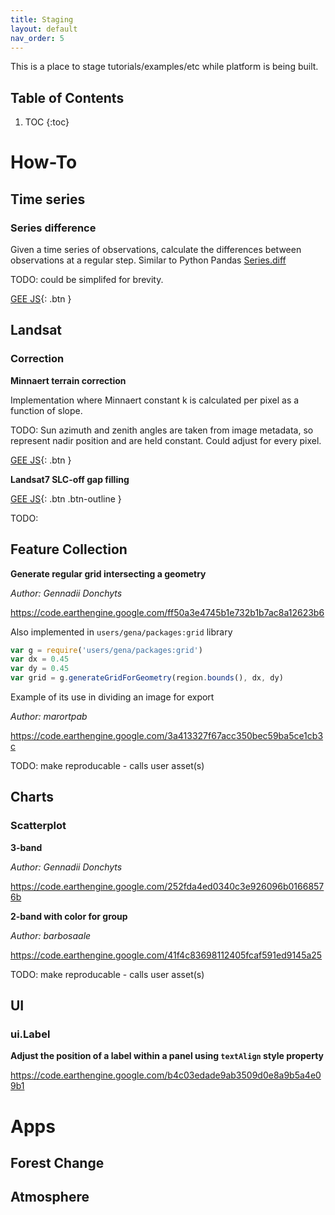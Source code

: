 ```yaml
---
title: Staging
layout: default
nav_order: 5
---
```


This is a place to stage tutorials/examples/etc while platform is being built.


## Table of Contents

1. TOC
{:toc}


# How-To

## Time series

### Series difference

Given a time series of observations, calculate the differences between observations at a regular step. Similar to Python Pandas [Series.diff](https://pandas.pydata.org/pandas-docs/stable/reference/api/pandas.Series.diff.html)

TODO: could be simplifed for brevity.

[GEE JS](https://code.earthengine.google.com/cfb832f86632f1d3f19268bbee3854f3){: .btn }

 



## Landsat

### Correction

**Minnaert terrain correction**

Implementation where Minnaert constant k is calculated per pixel as a function of slope.

TODO: Sun azimuth and zenith angles are taken from image metadata, so represent nadir position and are held constant. Could adjust for every pixel.

[GEE JS](https://code.earthengine.google.com/1fcc034eb3014d7606eec467241dc1da){: .btn }

**Landsat7 SLC-off gap filling**

[GEE JS](https://code.earthengine.google.com/078556a80eee46a8330b2079cd4c9dca){: .btn .btn-outline }



TODO: 


## Feature Collection

**Generate regular grid intersecting a geometry**

*Author: Gennadii Donchyts*

https://code.earthengine.google.com/ff50a3e4745b1e732b1b7ac8a12623b6

Also implemented in `users/gena/packages:grid` library

```js
var g = require('users/gena/packages:grid')
var dx = 0.45
var dy = 0.45
var grid = g.generateGridForGeometry(region.bounds(), dx, dy)
```

Example of its use in dividing an image for export

*Author: marortpab*

https://code.earthengine.google.com/3a413327f67acc350bec59ba5ce1cb3c

TODO: make reproducable - calls user asset(s)


## Charts

### Scatterplot

**3-band**

*Author: Gennadii Donchyts*

https://code.earthengine.google.com/252fda4ed0340c3e926096b01668576b

**2-band with color for group**

*Author: barbosaale*

https://code.earthengine.google.com/41f4c83698112405fcaf591ed9145a25

TODO: make reproducable - calls user asset(s)


## UI

### ui.Label

**Adjust the position of a label within a panel using `textAlign` style property**

https://code.earthengine.google.com/b4c03edade9ab3509d0e8a9b5a4e09b1

# Apps

## Forest Change



## Atmosphere








